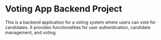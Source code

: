 # Voting App Backend Project
 This is a backend application for a voting system where users can vote for candidates. It provides functionalities for user authentication, candidate management, and voting.
